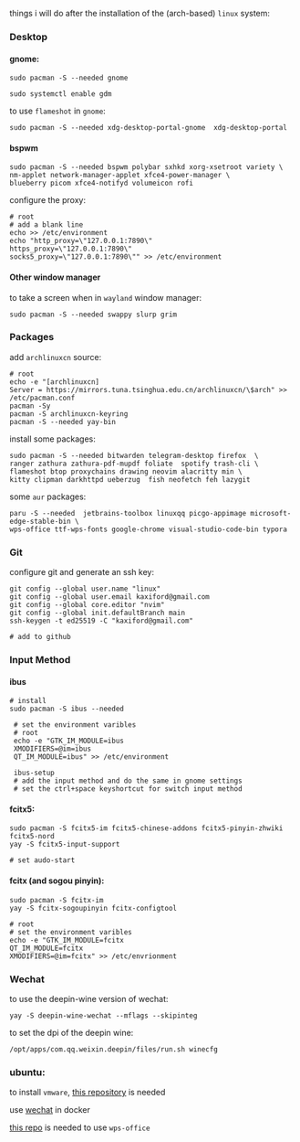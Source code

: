 
things i will do after the installation of the (arch-based) `linux` system:

### Desktop

#### gnome:

```shell
sudo pacman -S --needed gnome 

sudo systemctl enable gdm
```
to use `flameshot` in `gnome`:

```shell
sudo pacman -S --needed xdg-desktop-portal-gnome  xdg-desktop-portal 
```
#### bspwm
```shell
sudo pacman -S --needed bspwm polybar sxhkd xorg-xsetroot variety \ 
nm-applet network-manager-applet xfce4-power-manager \ 
blueberry picom xfce4-notifyd volumeicon rofi 
```
configure the proxy:

```shell
# root
# add a blank line
echo >> /etc/environment
echo "http_proxy=\"127.0.0.1:7890\"
https_proxy=\"127.0.0.1:7890\"
socks5_proxy=\"127.0.0.1:7890\"" >> /etc/environment
```
#### Other window manager
to take a screen when in `wayland` window manager:
```shell
sudo pacman -S --needed swappy slurp grim 
```

### Packages

add `archlinuxcn` source:
```shell
# root
echo -e "[archlinuxcn]
Server = https://mirrors.tuna.tsinghua.edu.cn/archlinuxcn/\$arch" >> /etc/pacman.conf
pacman -Sy
pacman -S archlinuxcn-keyring
pacman -S --needed yay-bin 
```



install some packages:

```shell
sudo pacman -S --needed bitwarden telegram-desktop firefox  \
ranger zathura zathura-pdf-mupdf foliate  spotify trash-cli \
flameshot btop proxychains drawing neovim alacritty min \
kitty clipman darkhttpd ueberzug  fish neofetch feh lazygit 
```

some `aur` packages:

```shell
paru -S --needed  jetbrains-toolbox linuxqq picgo-appimage microsoft-edge-stable-bin \
wps-office ttf-wps-fonts google-chrome visual-studio-code-bin typora
```

### Git
configure git and generate an ssh key:

```shell
git config --global user.name "linux"
git config --global user.email kaxiford@gmail.com
git config --global core.editor "nvim"
git config --global init.defaultBranch main
ssh-keygen -t ed25519 -C "kaxiford@gmail.com"

# add to github
```
### Input Method
#### ibus

```shell
# install
sudo pacman -S ibus --needed

 # set the environment varibles
 # root
 echo -e "GTK_IM_MODULE=ibus
 XMODIFIERS=@im=ibus
 QT_IM_MODULE=ibus" >> /etc/environment
 
 ibus-setup
 # add the input method and do the same in gnome settings
 # set the ctrl+space keyshortcut for switch input method
```

#### fcitx5:

```shell
sudo pacman -S fcitx5-im fcitx5-chinese-addons fcitx5-pinyin-zhwiki fcitx5-nord
yay -S fcitx5-input-support

# set audo-start
```

#### fcitx (and sogou pinyin):

```shell
sudo pacman -S fcitx-im
yay -S fcitx-sogoupinyin fcitx-configtool

# root
# set the environment varibles
echo -e "GTK_IM_MODULE=fcitx
QT_IM_MODULE=fcitx
XMODIFIERS=@im=fcitx" >> /etc/envrionment
```

### Wechat
to use the deepin-wine version of wechat:
```
yay -S deepin-wine-wechat --mflags --skipinteg
```
to set the dpi of the deepin wine:

```shell
/opt/apps/com.qq.weixin.deepin/files/run.sh winecfg
```

### ubuntu:

to install `vmware`, [this repository](https://github.com/mkubecek/vmware-host-modules) is needed

use [wechat](https://github.com/huan/docker-wechat) in docker 

[this repo](https://github.com/BannedPatriot/ttf-wps-fonts) is needed to use `wps-office`
